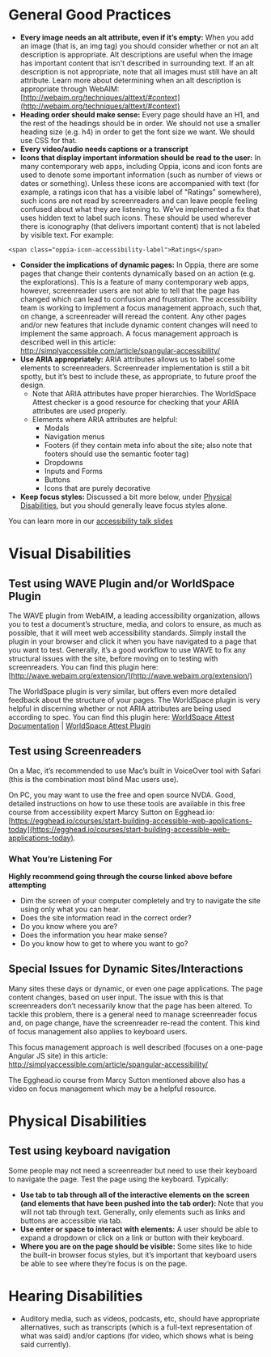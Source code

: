# General Good Practices
* **Every image needs an alt attribute, even if it’s empty:** When you add an image (that is, an img tag) you should consider whether or not an alt description is appropriate. Alt descriptions are useful when the image has important content that isn't described in surrounding text. If an alt description is not appropriate, note that all images must still have an alt attribute. Learn more about determining when an alt description is appropriate through WebAIM: [http://webaim.org/techniques/alttext/#context](http://webaim.org/techniques/alttext/#context)
* **Heading order should make sense:** Every page should have an H1, and the rest of the headings should be in order. We should not use a smaller heading size (e.g. h4) in order to get the font size we want. We should use CSS for that.
* **Every video/audio needs captions or a transcript**
* **Icons that display important information should be read to the user:** In many contemporary web apps, including Oppia, icons and icon fonts are used to denote some important information (such as number of views or dates or something). Unless these icons are accompanied with text (for example, a ratings icon that has a visible label of "Ratings" somewhere), such icons are not read by screenreaders and can leave people feeling confused about what they are listening to. We’ve implemented a fix that uses hidden text to label such icons. These should be used wherever there is iconography (that delivers important content) that is not labeled by visible text. For example:

`<span class="oppia-icon-accessibility-label">Ratings</span>`
* **Consider the implications of dynamic pages:** In Oppia, there are some pages that change their contents dynamically based on an action (e.g. the explorations). This is a feature of many contemporary web apps, however, screenreader users are not able to tell that the page has changed which can lead to confusion and frustration. The accessibility team is working to implement a focus management approach, such that, on change, a screenreader will reread the content. Any other pages and/or new features that include dynamic content changes will need to implement the same approach. 
A focus management approach is described well in this article: [http://simplyaccessible.com/article/spangular-accessibility/ ](https://web.archive.org/web/20220206112133/http://simplyaccessible.com/article/spangular-accessibility/ )
* **Use ARIA appropriately:** ARIA attributes allows us to label some elements to screenreaders. Screenreader implementation is still a bit spotty, but it’s best to include these, as appropriate, to future proof the design.
  * Note that ARIA attributes have proper hierarchies. The WorldSpace Attest checker is a good resource for checking that your ARIA attributes are used properly.
  * Elements where ARIA attributes are helpful:
    * Modals
    * Navigation menus
    * Footers (if they contain meta info about the site; also note that footers should use the semantic footer tag)
    * Dropdowns
    * Inputs and Forms
    * Buttons
    * Icons that are purely decorative
* **Keep focus styles:** Discussed a bit more below, under [Physical Disabilities](#physical-disabilities), but you should generally leave focus styles alone.

You can learn more in our [accessibility talk slides](https://docs.google.com/presentation/d/1Vf_S4Q78Aj_O4t92viCrgX1rkQ0kbMgw4SWcXrnzjDQ/edit#slide=id.p)
# Visual Disabilities
## Test using WAVE Plugin and/or WorldSpace Plugin
The WAVE plugin from WebAIM, a leading accessibility organization, allows you to test a document’s structure, media, and colors to ensure, as much as possible, that it will meet web accessibility standards.
Simply install the plugin in your browser and click it when you have navigated to a page that you want to test.
Generally, it’s a good workflow to use WAVE to fix any structural issues with the site, before moving on to testing with screenreaders. You can find this plugin here: [http://wave.webaim.org/extension/](http://wave.webaim.org/extension/)

The WorldSpace plugin is very similar, but offers even more detailed feedback about the structure of your pages. The WorldSpace plugin is very helpful in discerning whether or not ARIA attributes are being used according to spec. You can find this plugin here: [WorldSpace Attest Documentation](https://dequeuniversity.com/guide/attest-extension/1.1/using/) | [WorldSpace Attest Plugin](https://chrome.google.com/webstore/detail/worldspace-attest-devtool/lfmcehohgifnaodaogknapedjiaoebgo?hl=en-US&gl=US)
## Test using Screenreaders
On a Mac, it’s recommended to use Mac’s built in VoiceOver tool with Safari (this is the combination most blind Mac users use). 

On PC, you may want to use the free and open source NVDA. Good, detailed instructions on how to use these tools are available in this free course from accessibility expert Marcy Sutton on Egghead.io: [https://egghead.io/courses/start-building-accessible-web-applications-today](https://egghead.io/courses/start-building-accessible-web-applications-today).
### What You’re Listening For
**Highly recommend going through the course linked above before attempting**
* Dim the screen of your computer completely and try to navigate the site using only what you can hear. 
* Does the site information read in the correct order?
* Do you know where you are? 
* Does the information you hear make sense?
* Do you know how to get to where you want to go?
## Special Issues for Dynamic Sites/Interactions
Many sites these days or dynamic, or even one page applications. The page content changes, based on user input. The issue with this is that screenreaders don’t necessarily know that the page has been altered. To tackle this problem, there is a general need to manage screenreader focus and, on page change, have the screenreader re-read the content. This kind of focus management also applies to keyboard users.

This focus management approach is well described (focuses on a one-page Angular JS site) in this article: [http://simplyaccessible.com/article/spangular-accessibility/ ](http://simplyaccessible.com/article/spangular-accessibility/ )
 
The Egghead.io course from Marcy Sutton mentioned above also has a video on focus management which may be a helpful resource.
# Physical Disabilities
## Test using keyboard navigation
Some people may not need a screenreader but need to use their keyboard to navigate the page. Test the page using the keyboard.
Typically:
* **Use tab to tab through all of the interactive elements on the screen (and elements that have been pushed into the tab order):** Note that you will not tab through text. Generally, only elements such as links and buttons are accessible via tab.
* **Use enter or space to interact with elements:** A user should be able to expand a dropdown or click on a link or button with their keyboard.
* **Where you are on the page should be visible:** Some sites like to hide the built-in browser focus styles, but it’s important that keyboard users be able to see where they’re focus is on the page.
# Hearing Disabilities
* Auditory media, such as videos, podcasts, etc, should have appropriate alternatives, such as transcripts (which is a full-text representation of what was said) and/or captions (for video, which shows what is being said currently).